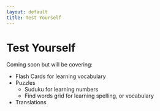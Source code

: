 ```yaml
---
layout: default
title: Test Yourself
---
```

# Test Yourself

Coming soon but will be covering:
* Flash Cards for learning vocabulary
* Puzzles
    * Suduku for learning numbers
    * Find words grid for learning spelling, or vocabulary
* Translations